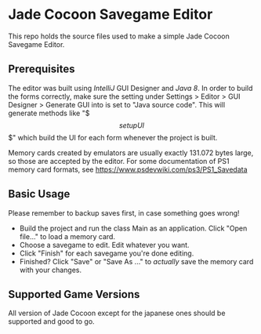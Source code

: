 # Jade Cocoon Savegame Editor

This repo holds the source files used to make a simple Jade Cocoon Savegame Editor.

Prerequisites
-
The editor was built using *IntelliJ* GUI Designer and *Java 8*. In order to build the forms correctly, make sure the
setting under Settings > Editor > GUI Designer > Generate GUI into is set to "Java source code". This will generate
methods like "$$$setupUI$$$" which build the UI for each form whenever the project is built.

Memory cards created by emulators are usually exactly 131.072 bytes large, so those are accepted by the editor. For some
documentation of PS1 memory card formats, see https://www.psdevwiki.com/ps3/PS1_Savedata

Basic Usage
-
Please remember to backup saves first, in case something goes wrong!

* Build the project and run the class Main as an application. Click "Open file..." to load a memory card.
* Choose a savegame to edit. Edit whatever you want.
* Click "Finish" for each savegame you're done editing.
* Finished? Click "Save" or "Save As ..." to *actually* save the memory card with your changes.

Supported Game Versions
-
All version of Jade Cocoon except for the japanese ones should be supported and good to go.